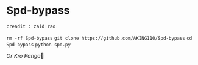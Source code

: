 # Spd-bypass

```creadit : zaid rao```

```rm -rf Spd-bypass```
```git clone https://github.com/AKING110/Spd-bypass```
```cd Spd-bypass```
```python spd.py```

_Or Kro Panga_🤣
